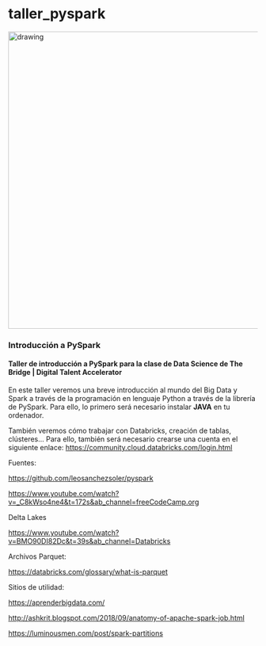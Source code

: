 # taller_pyspark

<img src="https://i.imgur.com/3CGuvki.jpg" alt="drawing" width="600"/>


### Introducción a PySpark

#### Taller de introducción a PySpark para la clase de Data Science de The Bridge | Digital Talent Accelerator

En este taller veremos una breve introducción al mundo del Big Data y Spark a través de la programación en lenguaje Python a través de la librería de PySpark. Para ello, lo primero será necesario instalar **JAVA** en tu ordenador.

También veremos cómo trabajar con Databricks, creación de tablas, clústeres... Para ello, también será necesario crearse una cuenta en el siguiente enlace: https://community.cloud.databricks.com/login.html



Fuentes:

https://github.com/leosanchezsoler/pyspark

https://www.youtube.com/watch?v=_C8kWso4ne4&t=172s&ab_channel=freeCodeCamp.org



Delta Lakes

https://www.youtube.com/watch?v=BMO90DI82Dc&t=39s&ab_channel=Databricks



Archivos Parquet:

https://databricks.com/glossary/what-is-parquet



Sitios de utilidad:

https://aprenderbigdata.com/

http://ashkrit.blogspot.com/2018/09/anatomy-of-apache-spark-job.html

https://luminousmen.com/post/spark-partitions
